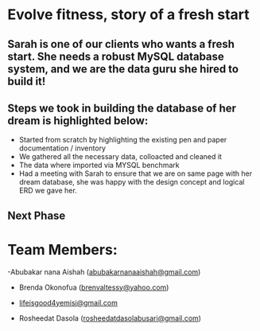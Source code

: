 # Evolve fitness, story of a fresh start

## Sarah is one of our clients who wants a fresh start. She needs a robust MySQL database system, and we are the data guru she hired to build it!

## Steps we took in building the database of her dream is highlighted below:

- Started from scratch by highlighting the existing pen and paper documentation / inventory
- We gathered all the necessary data, colloacted and cleaned it
- The data where imported via MYSQL benchmark
- Had a meeting with Sarah to ensure that we are on same page with her dream database, she was happy with the design concept and logical ERD we gave her.

## Next Phase








# Team Members:

-Abubakar nana Aishah (abubakarnanaaishah@gmail.com)

- Brenda Okonofua (brenvaltessy@yahoo.com)

- lifeisgood4yemisi@gmail.com

- Rosheedat Dasola (rosheedatdasolabusari@gmail.com)

